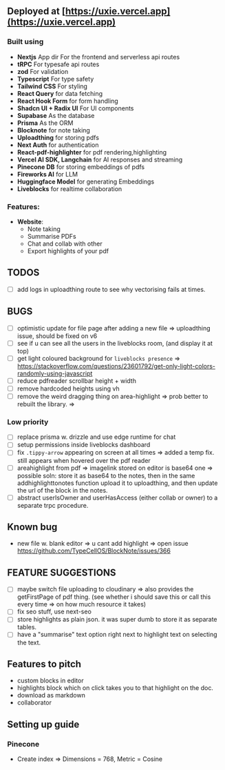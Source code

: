 ## Deployed at [https://uxie.vercel.app](https://uxie.vercel.app)

### Built using

- **Nextjs** App dir For the frontend and serverless api routes
- **tRPC** For typesafe api routes
- **zod** For validation
- **Typescript** For type safety
- **Tailwind CSS** For styling
- **React Query** for data fetching
- **React Hook Form** for form handling
- **Shadcn UI + Radix UI** For UI components
- **Supabase** As the database
- **Prisma** As the ORM
- **Blocknote** for note taking
- **Uploadthing** for storing pdfs
- **Next Auth** for authentication
- **React-pdf-highlighter** for pdf rendering,highlighting
- **Vercel AI SDK, Langchain** for AI responses and streaming
- **Pinecone DB** for storing embeddings of pdfs
- **Fireworks AI** for LLM
- **Huggingface Model** for generating Embeddings
- **Liveblocks** for realtime collaboration

### Features:

- **Website**:
  - Note taking
  - Summarise PDFs
  - Chat and collab with other
  - Export highlights of your pdf

## TODOS

- [ ] add logs in uploadthing route to see why vectorising fails at times.

## BUGS

- [ ] optimistic update for file page after adding a new file => uploadthing issue, should be fixed on v6
- [ ] see if u can see all the users in the liveblocks room, (and display it at top)
- [ ] get light coloured background for `liveblocks presence` => https://stackoverflow.com/questions/23601792/get-only-light-colors-randomly-using-javascript
- [ ] reduce pdfreader scrollbar height + width
- [ ] remove hardcoded heights using vh
- [ ] remove the weird dragging thing on area-highlight => prob better to rebuilt the library. =>

### Low priority

- [ ] replace prisma w. drizzle and use edge runtime for chat
- [ ] setup permissions inside liveblocks dashboard
- [ ] fix `.tippy-arrow` appearing on screen at all times => added a temp fix. still appears when hovered over the pdf reader
- [ ] areahighlight from pdf => imagelink stored on editor is base64 one => possible soln: store it as base64 to the notes, then in the same addhighlighttonotes function upload it to uploadthing, and then update the url of the block in the notes.
- [ ] abstract userIsOwner and userHasAccess (either collab or owner) to a separate trpc procedure.

## Known bug

- new file w. blank editor => u cant add highlight => open issue https://github.com/TypeCellOS/BlockNote/issues/366

## FEATURE SUGGESTIONS

- [ ] maybe switch file uploading to cloudinary => also provides the getFirstPage of pdf thing. (see whether i should save this or call this every time => on how much resource it takes)
- [ ] fix seo stuff, use next-seo
- [ ] store highlights as plain json. it was super dumb to store it as separate tables.
- [ ] have a "summarise" text option right next to highlight text on selecting the text.

## Features to pitch

- custom blocks in editor
- highlights block which on click takes you to that highlight on the doc.
- download as markdown
- collaborator

## Setting up guide

### Pinecone

- Create index => Dimensions = 768, Metric = Cosine
